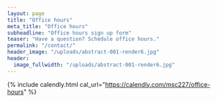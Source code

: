 ```yaml
---
layout: page
title: "Office hours"
meta_title: "Office hours"
subheadline: "Office hours sign up form"
teaser: "Have a question? Schedule office hours."
permalink: "/contact/"
header_image: "/uploads/abstract-001-render6.jpg"
header:
  image_fullwidth: "/uploads/abstract-001-render6.jpg"
---
```


{% include calendly.html cal_url="https://calendly.com/msc227/office-hours" %}
